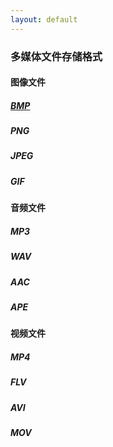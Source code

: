 ```yaml
---
layout: default
---
```

### 多媒体文件存储格式

#### 图像文件

##### [BMP](./BMP.html)

##### PNG

##### JPEG

##### GIF

#### 音频文件

##### MP3

##### WAV

##### AAC

##### APE

#### 视频文件

##### MP4

##### FLV

##### AVI

##### MOV





